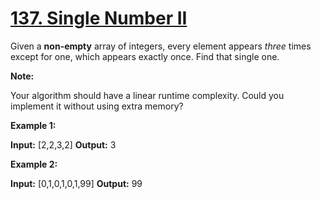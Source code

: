 # [137. Single Number II](https://leetcode.com/problems/single-number-ii/)

Given a **non-empty** array of integers, every element appears _three_ times except for one, which appears exactly once. Find that single one.

**Note:**

Your algorithm should have a linear runtime complexity. Could you implement it without using extra memory?

**Example 1:**

**Input:** \[2,2,3,2\]
**Output:** 3

**Example 2:**

**Input:** \[0,1,0,1,0,1,99\]
**Output:** 99
